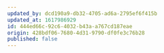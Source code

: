 ```yaml
---
updated_by: dcd190a9-db32-4705-ad6a-2795ef6f415b
updated_at: 1617986929
id: 444ed66c-92c6-4032-b43a-a767cd187eae
origin: 428bdf06-7680-4d31-9790-df0fe3c76b28
published: false
---
```

